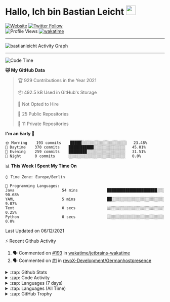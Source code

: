 <h1>Hallo, Ich bin Bastian Leicht <img src="https://raw.githubusercontent.com/bastianleicht/bastianleicht/master/assets/wave.gif" width="30px" alt=""></h1>

[![Website](https://img.shields.io/website?label=bastianleicht.de&style=for-the-badge&url=https%3A%2F%2Fbastianleicht.de)](https://bastianleicht.de)
[![Twitter Follow](https://img.shields.io/twitter/follow/bastianleicht?color=1DA1F2&logo=twitter&style=for-the-badge)](https://twitter.com/intent/follow?original_referer=https%3A%2F%2Fgithub.com%2Fbastianleicht&screen_name=bastianleicht)
<br>
![Profile Views](https://komarev.com/ghpvc/?username=2Fbastianleicht&style=flat-square)
[![wakatime](https://wakatime.com/badge/user/90818ae0-9ba0-4e2a-8ed8-98c30e947c50.svg)](https://wakatime.com/@90818ae0-9ba0-4e2a-8ed8-98c30e947c50)

---
<img alt="bastianleicht Activity Graph" src="https://activity-graph.herokuapp.com/graph?username=bastianleicht&bg_color=0D1117&color=5BCDEC&line=5BCDEC&point=FFFFFF&hide_border=true"/>

---
<!--START_SECTION:waka-->
![Code Time](http://img.shields.io/badge/Code%20Time-501%20hrs%2051%20mins-blue)

**🐱 My GitHub Data** 

> 🏆 929 Contributions in the Year 2021
 > 
> 📦 492.5 kB Used in GitHub's Storage 
 > 
> 🚫 Not Opted to Hire
 > 
> 📜 25 Public Repositories 
 > 
> 🔑 11 Private Repositories  
 > 
**I'm an Early 🐤** 

```text
🌞 Morning    193 commits    █████░░░░░░░░░░░░░░░░░░░░   23.48% 
🌆 Daytime    370 commits    ███████████░░░░░░░░░░░░░░   45.01% 
🌃 Evening    259 commits    ████████░░░░░░░░░░░░░░░░░   31.51% 
🌙 Night      0 commits      ░░░░░░░░░░░░░░░░░░░░░░░░░   0.0%

```


📊 **This Week I Spent My Time On** 

```text
⌚︎ Time Zone: Europe/Berlin

💬 Programming Languages: 
Java                     54 mins             ██████████████████████░░░   90.68% 
YAML                     5 mins              ██░░░░░░░░░░░░░░░░░░░░░░░   9.07% 
Text                     0 secs              ░░░░░░░░░░░░░░░░░░░░░░░░░   0.25% 
Python                   0 secs              ░░░░░░░░░░░░░░░░░░░░░░░░░   0.0%

```


 Last Updated on 06/12/2021
<!--END_SECTION:waka-->
:zap: Recent Github Activity    
<!--START_SECTION:activity-->
1. 🗣 Commented on [#193](https://github.com/wakatime/jetbrains-wakatime/issues/193) in [wakatime/jetbrains-wakatime](https://github.com/wakatime/jetbrains-wakatime)
2. 🗣 Commented on [#1](https://github.com/revoX-Development/Germanhostpresence/issues/1) in [revoX-Development/Germanhostpresence](https://github.com/revoX-Development/Germanhostpresence)
<!--END_SECTION:activity-->

<details>
    <summary>:zap: Github Stats</summary>
    <pre>
        <img alt="GitHub Stats" src="https://github-readme-stats.routerabfrage.vercel.app/api?username=bastianleicht&show_icons=true&theme=dark" />
    </pre>
</details>

<details>
    <summary>:zap: Code Activity</summary>
    <pre>
        <img alt="Code activity" src="https://wakatime.com/share/@90818ae0-9ba0-4e2a-8ed8-98c30e947c50/a1ac7e83-bba7-4109-8f37-037c37bb63eb.svg" height="400" />    
    </pre>
</details>

<details>
    <summary>:zap: Languages (7 days)</summary>
    <pre>
        <img alt="Languages used (7 days)" src="https://wakatime.com/share/@90818ae0-9ba0-4e2a-8ed8-98c30e947c50/b0eba8ff-2de8-4b40-929e-8c7a97a106f9.svg" height="400" />
    </pre>
</details>

<details>
    <summary>:zap: Languages (All Time)</summary>
    <pre>
        <img alt="All time used Languages" src="https://wakatime.com/share/@90818ae0-9ba0-4e2a-8ed8-98c30e947c50/d328c553-68a8-4426-974c-be045b324309.svg" height="400" />
    </pre>
</details>

<details>
    <summary>:zap: GitHub Trophy</summary>
    <pre>
        <p align="left"> <a href="https://github.com/ryo-ma/github-profile-trophy"><img src="https://github-profile-trophy.vercel.app/?username=bastianleicht" alt="bastianleicht" /></a> </p>
    </pre>
</details>

[Website]: https://bastianleicht.de/
